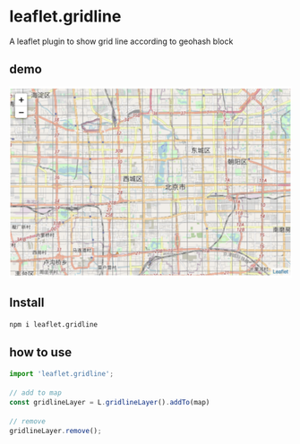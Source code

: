 # leaflet.gridline

A leaflet plugin to show grid line according to geohash block

## demo
![img](./example.png)

## Install
```bash
npm i leaflet.gridline
```

## how to use
```js
import 'leaflet.gridline';

// add to map
const gridlineLayer = L.gridlineLayer().addTo(map)

// remove
gridlineLayer.remove();
```
